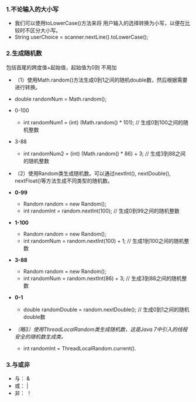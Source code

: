 ### 1.不论输入的大小写
* 我们可以使用toLowerCase()方法来将 用户输入的选择转换为小写，以便在比较时不区分大小写。
* String userChoice = scanner.nextLine().toLowerCase();

### 2.生成随机数
包括首尾的跨度值+起始值，起始值为0则 不用加
* （1）使用Math.random()方法生成0到1之间的随机double数，然后根据需要进行转换。
* double randomNum = Math.random();
* 0-100
  * int randomNum1 = (int) (Math.random() * 101); // 生成0到100之间的随机整数
* 3-88
  * int randomNum2 = (int) (Math.random() * 86) + 3; // 生成3到88之间的随机整数



* （2）使用Random类生成随机数。可以通过nextInt(), nextDouble(), nextFloat()等方法生成不同类型的随机数。

* **0-99**
  * Random random = new Random();
  * int randomInt = random.nextInt(100); // 生成0到99之间的随机整数
* **1-100**
  * Random random = new Random();
  * int randomNum = random.nextInt(100) + 1; // 生成1到100之间的随机整数
* **3-88**
  * Random random = new Random();
  * int randomNum = random.nextInt(86) + 3; // 生成3到88之间的随机整数
* **0-1**
  * double randomDouble = random.nextDouble(); // 生成0到1之间的随机double数
  

* *（略3）使用ThreadLocalRandom类生成随机数，这是Java 7中引入的线程安全的随机数生成类。*
  * int randomInt = ThreadLocalRandom.current().
  

### 3.与或非
* 与： &
* 或： |
* 非： ！